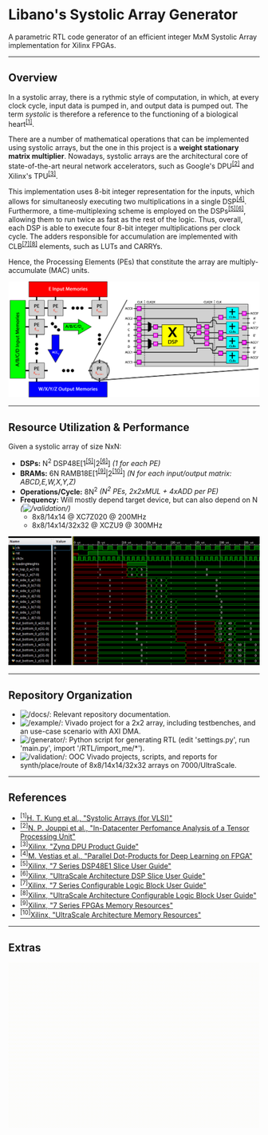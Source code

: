 # Libano's Systolic Array Generator
A parametric RTL code generator of an efficient integer MxM Systolic Array implementation for Xilinx FPGAs.

---

## Overview

In a systolic array, there is a rythmic style of computation, in which, at every clock cycle, input data is pumped in, and output data is pumped out.
The term *systolic* is therefore a reference to the functioning of a biological heart<sup>[[1]](https://books.google.com.br/books/about/Systolic_Arrays_for_VLSI.html?id=pAKfHAAACAAJ&redir_esc=y)</sup>.

There are a number of mathematical operations that can be implemented using systolic arrays, but the one in this project is a **weight stationary matrix multiplier**. Nowadays, systolic arrays are the architectural core of state-of-the-art neural network accelerators, such as Google's DPU<sup>[[2]](https://ieeexplore.ieee.org/abstract/document/8192463)</sup> and Xilinx's TPU<sup>[[3]](https://www.xilinx.com/support/documentation/ip_documentation/dpu/v3_1/pg338-dpu.pdf)</sup>.

This implementation uses 8-bit integer representation for the inputs, which allows for simultaneosly executing two multiplications in a single DSP<sup>[[4]](https://ieeexplore.ieee.org/document/8056863)</sup>. Furthermore, a time-multiplexing scheme is employed on the DSPs<sup>[[5]](https://www.xilinx.com/support/documentation/user_guides/ug479_7Series_DSP48E1.pdf)</sup><sup>[[6]](https://www.xilinx.com/support/documentation/user_guides/ug579-ultrascale-dsp.pdf)</sup>, allowing them to run twice as fast as the rest of the logic. Thus, overall, each DSP is able to execute four 8-bit integer multiplications per clock cycle.
The adders responsible for accumulation are implemented with CLB<sup>[[7]](https://www.xilinx.com/support/documentation/user_guides/ug474_7Series_CLB.pdf)</sup><sup>[[8]](https://www.xilinx.com/support/documentation/user_guides/ug574-ultrascale-clb.pdf)</sup> elements, such as LUTs and CARRYs.

Hence, the Processing Elements (PEs) that constitute the array are multiply-accumulate (MAC) units.

![array-mem-pe](/docs/architecture.png)

---

## Resource Utilization & Performance

Given a systolic array of size NxN:
- **DSPs:** N<sup>2</sup> DSP48E[1<sup>[[5]](https://www.xilinx.com/support/documentation/user_guides/ug479_7Series_DSP48E1.pdf)</sup>|2<sup>[[6]](https://www.xilinx.com/support/documentation/user_guides/ug579-ultrascale-dsp.pdf)</sup>] *(1 for each PE)*
- **BRAMs:** 6N RAMB18E[1<sup>[[9]](https://www.xilinx.com/support/documentation/user_guides/ug473_7Series_Memory_Resources.pdf)</sup>|2<sup>[[10]](https://www.xilinx.com/support/documentation/user_guides/ug573-ultrascale-memory-resources.pdf)</sup>] *(N for each input/output matrix: ABCD,E,W,X,Y,Z)*
- **Operations/Cycle:** 8N<sup>2</sup> *(N<sup>2</sup> PEs, 2x2xMUL + 4xADD per PE)*
- **Frequency:** Will mostly depend target device, but can also depend on N *(![/validation/](/validation/))*
	- 8x8/14x14 @ XC7Z020 @ 200MHz
	- 8x8/14x14/32x32 @ XCZU9 @ 300MHz

![testbench](/docs/testbench.png)

---

## Repository Organization

- ![/docs/](/docs/): Relevant repository documentation.
- ![/example/](/example/): Vivado project for a 2x2 array, including testbenches, and an use-case scenario with AXI DMA.
- ![/generator/](/generator/): Python script for generating RTL (edit 'settings.py', run 'main.py', import '/RTL/import_me/*').
- ![/validation/](/validation/): OOC Vivado projects, scripts, and reports for synth/place/route of 8x8/14x14/32x32 arrays on 7000/UltraScale.

---

## References

- [<sup>[1]</sup>H. T. Kung et al., "Systolic Arrays (for VLSI)"](https://books.google.com.br/books/about/Systolic_Arrays_for_VLSI.html?id=pAKfHAAACAAJ&redir_esc=y)
- [<sup>[2]</sup>N. P. Jouppi et al., "In-Datacenter Perfomance Analysis of a Tensor Processing Unit"](https://ieeexplore.ieee.org/abstract/document/8192463)
- [<sup>[3]</sup>Xilinx, "Zynq DPU Product Guide"](https://www.xilinx.com/support/documentation/ip_documentation/dpu/v3_1/pg338-dpu.pdf)
- [<sup>[4]</sup>M. Vestias et al., "Parallel Dot-Products for Deep Learning on FPGA"](https://ieeexplore.ieee.org/document/8056863)
- [<sup>[5]</sup>Xilinx, "7 Series DSP48E1 Slice User Guide"](https://www.xilinx.com/support/documentation/user_guides/ug479_7Series_DSP48E1.pdf)
- [<sup>[6]</sup>Xilinx, "UltraScale Architecture DSP Slice User Guide"](https://www.xilinx.com/support/documentation/user_guides/ug579-ultrascale-dsp.pdf)
- [<sup>[7]</sup>Xilinx, "7 Series Configurable Logic Block User Guide"](https://www.xilinx.com/support/documentation/user_guides/ug474_7Series_CLB.pdf)
- [<sup>[8]</sup>Xilinx, "UltraScale Architecture Configurable Logic Block User Guide"](https://www.xilinx.com/support/documentation/user_guides/ug574-ultrascale-clb.pdf)
- [<sup>[9]</sup>Xilinx, "7 Series FPGAs Memory Resources"](https://www.xilinx.com/support/documentation/user_guides/ug473_7Series_Memory_Resources.pdf)
- [<sup>[10]</sup>Xilinx, "UltraScale Architecture Memory Resources"](https://www.xilinx.com/support/documentation/user_guides/ug573-ultrascale-memory-resources.pdf)

---

## Extras
![systolic-demo](/docs/demo.gif)

